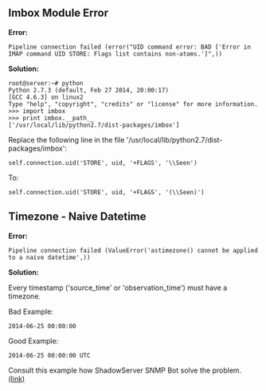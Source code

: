 ## Imbox Module Error

**Error:**
```
Pipeline connection failed (error("UID command error: BAD ['Error in IMAP command UID STORE: Flags list contains non-atoms.']",))
```

**Solution:**
```
root@server:~# python
Python 2.7.3 (default, Feb 27 2014, 20:00:17) 
[GCC 4.6.3] on linux2
Type "help", "copyright", "credits" or "license" for more information.
>>> import imbox
>>> print imbox.__path__
['/usr/local/lib/python2.7/dist-packages/imbox']
```

Replace the following line in the file '/usr/local/lib/python2.7/dist-packages/imbox':

```
self.connection.uid('STORE', uid, '+FLAGS', '\\Seen')
```

To:

```
self.connection.uid('STORE', uid, '+FLAGS', '(\\Seen)')
```


## Timezone - Naive Datetime

**Error:**
```
Pipeline connection failed (ValueError('astimezone() cannot be applied to a naive datetime',))
```

**Solution:**

Every timestamp ('source_time' or 'observation_time') must have a timezone.

Bad Example:
```
2014-06-25 00:00:00
```

Good Example:
```
2014-06-25 00:00:00 UTC
```

Consult this example how ShadowServer SNMP Bot solve the problem. [(link)](https://github.com/certtools/intelmq/blob/master/intelmq/bots/parsers/shadowserver/snmp-parser.py#L47)
